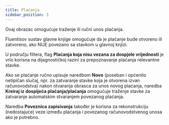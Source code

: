 ```yaml
---
title: Plaćanja
sidebar_position: 3
---
```


Ovaj obrazac omogućuje traženje ili ručni unos plaćanja.

Fluentisov sustav glavne knjige omogućuje da je plaćanje bude otvoreno ili zatvoreno, ako NIJE povezano sa stavkom u glavnoj knjizi.

U području filtera, flag **Plaćanja koja nisu vezana za dospjele vrijednosti** je vrlo korisna na dijagnostičkoj razini za prepoznavanje plaćanja relevantne stavke.

Ako se plaćanje ručno upisuje naredbom **Novo** (poseban i općenito netipičan slučaj, npr. za zatvaranje stavke koja je otvorena izvan računovodstva) nakon otvaranja obrasca za unos novog plaćanja, naredba **Kreiraj iz dospijeća plaćanja/plaćanja** omogućuje traženje stavke za zatvaranje automatskim stvaranjem povezanog plaćanja.

Naredba **Poveznica zapisivanja** također je korisna za rekonstrukciju (nedostajuće) veze između plaćanja i povezanog računovodstvenog unosa ako je potrebno.